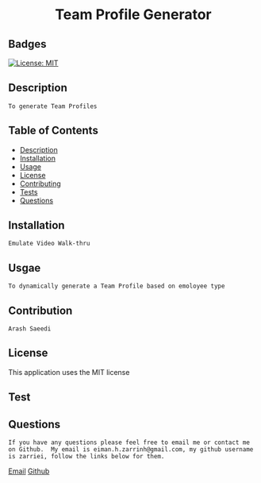 
# <h1 align="center"> Team Profile Generator</h1>

## Badges
    
[![License: MIT](https://img.shields.io/badge/License-MIT-yellow.svg)](https://opensource.org/licenses/MIT)

## Description

    To generate Team Profiles

 

## Table of Contents

- [Description](#description)
- [Installation](#installation)
- [Usage](#usage)
- [License](#license)
- [Contributing](#contributing)
- [Tests](#tests)
- [Questions](#questions)


## Installation

    Emulate Video Walk-thru

## Usgae

    To dynamically generate a Team Profile based on emoloyee type

## Contribution

    Arash Saeedi

## License

This application uses the MIT license

## Test


## Questions

    If you have any questions please feel free to email me or contact me on Github.  My email is eiman.h.zarrinh@gmail.com, my github username is zarriei, follow the links below for them.

[Email](eiman.h.zarrinh@gmail.com)
[Github](https://github.com/zarriei)
    